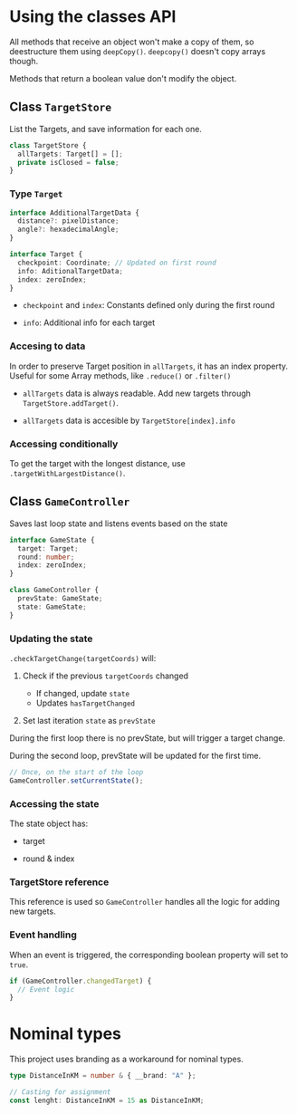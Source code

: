 # Using the classes API

All methods that receive an object won't make a copy of them, so deestructure them using `deepCopy()`. `deepcopy()` doesn't copy arrays though.

Methods that return a boolean value don't modify the object.

## Class `TargetStore`

List the Targets, and save information for each one.

```ts
class TargetStore {
  allTargets: Target[] = [];
  private isClosed = false;
}
```

### Type `Target`

```ts
interface AdditionalTargetData {
  distance?: pixelDistance;
  angle?: hexadecimalAngle;
}

interface Target {
  checkpoint: Coordinate; // Updated on first round
  info: AditionalTargetData;
  index: zeroIndex;
}
```

- `checkpoint` and `index`: Constants defined only during the first round

- `info`: Additional info for each target

### Accesing to data

In order to preserve Target position in `allTargets`, it has an index property. Useful for some Array methods, like `.reduce()` or `.filter()`

- `allTargets` data is always readable. Add new targets through `TargetStore.addTarget()`.

- `allTargets` data is accesible by `TargetStore[index].info`

### Accessing conditionally

To get the target with the longest distance, use `.targetWithLargestDistance()`.

## Class `GameController`

Saves last loop state and listens events based on the state

```ts
interface GameState {
  target: Target;
  round: number;
  index: zeroIndex;
}

class GameController {
  prevState: GameState;
  state: GameState;
}
```

### Updating the state

`.checkTargetChange(targetCoords)` will:

1. Check if the previous `targetCoords` changed

   - If changed, update `state`
   - Updates `hasTargetChanged`

2. Set last iteration `state` as `prevState`

During the first loop there is no prevState, but will trigger a target change.

During the second loop, prevState will be updated for the first time.

```ts
// Once, on the start of the loop
GameController.setCurrentState();
```

### Accessing the state

The state object has:

- target

- round & index

### TargetStore reference

This reference is used so `GameController` handles all the logic for adding new targets.

### Event handling

When an event is triggered, the corresponding boolean property will set to `true`.

```ts
if (GameController.changedTarget) {
  // Event logic
}
```

# Nominal types

This project uses branding as a workaround for nominal types.

```ts
type DistanceInKM = number & { __brand: "A" };

// Casting for assignment
const lenght: DistanceInKM = 15 as DistanceInKM;
```
